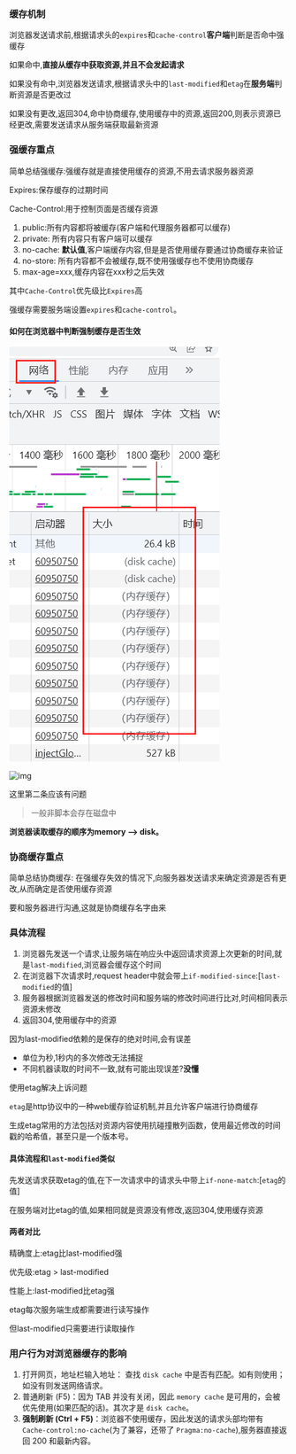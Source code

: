 ### 缓存机制

浏览器发送请求前,根据请求头的`expires`和`cache-control`**客户端**判断是否命中强缓存

如果命中,**直接从缓存中获取资源,并且不会发起请求**

如果没有命中,浏览器发送请求,根据请求头中的`last-modified`和`etag`在**服务端**判断资源是否更改过

如果没有更改,返回304,命中协商缓存,使用缓存中的资源,返回200,则表示资源已经更改,需要发送请求从服务端获取最新资源

### 强缓存重点

简单总结强缓存:强缓存就是直接使用缓存的资源,不用去请求服务器资源



Expires:保存缓存的过期时间

Cache-Control:用于控制页面是否缓存资源

1. public:所有内容都将被缓存(客户端和代理服务器都可以缓存)
2. private: 所有内容只有客户端可以缓存
3. no-cache: **默认值**,客户端缓存内容,但是是否使用缓存要通过协商缓存来验证
4. no-store: 所有内容都不会被缓存,既不使用强缓存也不使用协商缓存
5. max-age=xxx,缓存内容在xxx秒之后失效

其中`Cache-Control`优先级比`Expires`高

强缓存需要服务端设置`expires`和`cache-control`。

#### 如何在浏览器中判断强制缓存是否生效

![image-20220914201429979](../image/image-20220914201429979.png)

![img](https://pic1.zhimg.com/80/v2-fa21b4ae1b1c2ff3f696256684880864_720w.jpg)

这里第二条应该有问题

> 一般非脚本会存在磁盘中

**浏览器读取缓存的顺序为memory –> disk。**

### 协商缓存重点

简单总结协商缓存: 在强缓存失效的情况下,向服务器发送请求来确定资源是否有更改,从而确定是否使用缓存资源

要和服务器进行沟通,这就是协商缓存名字由来

### 具体流程

1. 浏览器先发送一个请求,让服务端在响应头中返回请求资源上次更新的时间,就是`last-modified`,浏览器会缓存这个时间
2. 在浏览器下次请求时,request header中就会带上`if-modified-since`:[`last-modified`的值]
3. 服务器根据浏览器发送的修改时间和服务端的修改时间进行比对,时间相同表示资源未修改
4. 返回304,使用缓存中的资源

因为last-modified依赖的是保存的绝对时间,会有误差

- 单位为秒,1秒内的多次修改无法捕捉
- 不同机器读取的时间不一致,就有可能出现误差?**没懂**

使用etag解决上诉问题

`etag`是http协议中的一种web缓存验证机制,并且允许客户端进行协商缓存

生成etag常用的方法包括对资源内容使用抗碰撞散列函数，使用最近修改的时间戳的哈希值，甚至只是一个版本号。

#### 具体流程和`last-modified`类似

先发送请求获取etag的值,在下一次请求中的请求头中带上`if-none-match`:[`etag`的值]

在服务端对比etag的值,如果相同就是资源没有修改,返回304,使用缓存资源

#### 两者对比

精确度上:etag比last-modified强

优先级:etag > last-modified

性能上:last-modified比etag强

etag每次服务端生成都需要进行读写操作

但last-modified只需要进行读取操作

### 用户行为对浏览器缓存的影响

1. 打开网页，地址栏输入地址： 查找 `disk cache` 中是否有匹配。如有则使用；如没有则发送网络请求。
2. 普通刷新 (F5)：因为 TAB 并没有关闭，因此 `memory cache` 是可用的，会被优先使用(如果匹配的话)。其次才是 `disk cache`。
3. **强制刷新 (Ctrl + F5)**：浏览器不使用缓存，因此发送的请求头部均带有 `Cache-control:no-cache`(为了兼容，还带了 `Pragma:no-cache`),服务器直接返回 200 和最新内容。

















